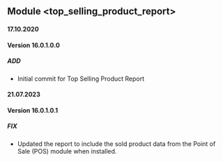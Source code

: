 ## Module <top_selling_product_report>

#### 17.10.2020
#### Version 16.0.1.0.0
##### ADD
- Initial commit for Top Selling Product Report

#### 21.07.2023
#### Version 16.0.1.0.1
##### FIX
- Updated the report to include the sold product data from the Point of Sale (POS) module when installed.
